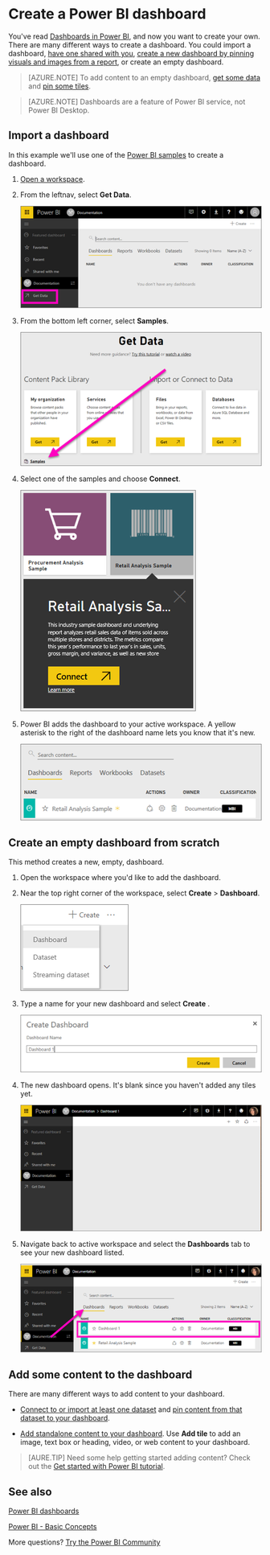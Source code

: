 ﻿<properties
   pageTitle="Create a Power BI dashboard"
   description="Create a Power BI dashboard"
   services="powerbi"
   documentationCenter=""
   authors="mihart"
   manager="mblythe"
   backup=""
   editor=""
   tags=""
   featuredVideoId=""
   qualityFocus=""
   qualityDate=""/>

<tags
   ms.service="powerbi"
   ms.devlang="NA"
   ms.topic="article"
   ms.tgt_pltfrm="NA"
   ms.workload="powerbi"
   ms.date="11/10/2016"
   ms.author="mihart"/>

# Create a Power BI dashboard

You've read [Dashboards in Power BI](powerbi-service-new-dashboards.md), and now you want to create your own. There are many different ways to create a dashboard.  You could import a dashboard, [have one shared with you](powerbi-service-share-unshare-dashboard.md), [create a new dashboard by pinning visuals and images from a report](powerbi-service-pin-a-tile-to-a-dashboard-from-a-report.md), or create an empty dashboard.

>[AZURE.NOTE] To add content to an empty dashboard, [get some data](powerbi-service-get-data.md) and [pin some tiles](powerbi-service-dashboard-tiles.md).

>[AZURE.NOTE] Dashboards are a feature of Power BI service, not Power BI Desktop.

## Import a dashboard

In this example we'll use one of the [Power BI samples](powerbi-sample-datasets.md) to create a dashboard.

1. [Open a workspace](powerbi-service-workspaces.md).

2. From the leftnav, select **Get Data**.

    ![](media/powerbi-service-new-create-a-dashboard/power-bi-get-data.png)

3.  From the bottom left corner, select **Samples**.

    ![](media/powerbi-service-new-create-a-dashboard/power-bi-samples.png)

4.  Select one of the samples and choose **Connect**.

    ![](media/powerbi-service-new-create-a-dashboard/power-bi-sample-connect.png)

5. Power BI adds the dashboard to your active workspace. A yellow asterisk to the right of the dashboard name lets you know that it's new.

    ![](media/powerbi-service-new-create-a-dashboard/power-bi-new-dashboard2.png)

## Create an empty dashboard from scratch
This method creates a new, empty, dashboard.

1. Open the workspace where you'd like to add the dashboard.

2.  Near the top right corner of the workspace, select **Create** > **Dashboard**.

	![](media/powerbi-service-new-create-a-dashboard/power-bi-dashboard2.png)

3. Type a name for your new dashboard and select **Create** .

	![](media/powerbi-service-new-create-a-dashboard/power-bi-create-dashboard2.png)

4. The new dashboard opens. It's blank since you haven't added any tiles yet.

    ![](media/powerbi-service-new-create-a-dashboard/power-bi-new-dash2.png)

5. Navigate back to active workspace and select the **Dashboards** tab to see your new dashboard listed.

    ![](media/powerbi-service-new-create-a-dashboard/power-bi-my-workspace2.png)

## Add some content to the dashboard

There are many different ways to add content to your dashboard.

-  [Connect to or import at least one dataset](powerbi-service-get-data.md) and [pin content from that dataset to your dashboard](powerbi-service-dashboard-tiles.md).

- [Add standalone content to your dashboard](powerbi-service-add-a-widget-to-a-dashboard.md). Use **Add tile** to add an image, text box or heading, video, or web content to your dashboard.

>[AURE.TIP] Need some help getting started adding content?  Check out the [Get started with Power BI tutorial](powerbi-service-get-started.md).

## See also
[Power BI dashboards](powerbi-service-new-dashboards.md)

[Power BI - Basic Concepts](powerbi-service-basic-concepts.md)

More questions? [Try the Power BI Community](http://community.powerbi.com/)
